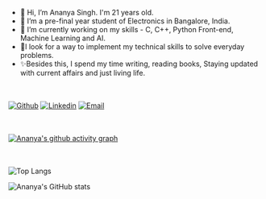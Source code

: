 - 👋 Hi, I’m Ananya Singh. I'm 21 years old.
- 👀 I’m a pre-final year student of Electronics in Bangalore, India.
- 🌱 I’m currently working on my skills - C, C++, Python Front-end, Machine Learning and AI.
- 🎯I look for a way to implement my technical skills to solve everyday problems.
- ✨Besides this, I spend my time writing, reading books, Staying updated with current affairs and just living life.

<!---
ananyasinghwork/ananyasinghwork is a ✨ special ✨ repository because its `README.md` (this file) appears on your GitHub profile.
You can click the Preview link to take a look at your changes.
--->
<br> </br>
[![Github](https://img.shields.io/badge/-Github-000?style=flat&logo=Github&logoColor=white)](https://github.com/ananyasinghwork)
[![Linkedin](https://img.shields.io/badge/-LinkedIn-blue?style=flat&logo=Linkedin&logoColor=white)](https://www.linkedin.com/in/ananyathesingh/)
[![Email](https://img.shields.io/badge/-Email-c14438?style=flat&logo=Gmail&logoColor=white)](mailto:ananyasingh0421@gmail.com)

<br> </br>
[![Ananya's github activity graph](https://github-readme-activity-graph.vercel.app/graph?username=ananyasinghwork&theme=github-light)](https://github.com/ananyasinghwork/github-readme-activity-graph)

<br> </br>
![Top Langs](https://github-readme-stats.vercel.app/api/top-langs/?username=ananyasinghwork&size_weight=0.5&count_weight=0.5)


![Ananya's GitHub stats](https://github-readme-stats.vercel.app/api?username=ananyasinghwork&show_icons=true&bg_color=00000000)
